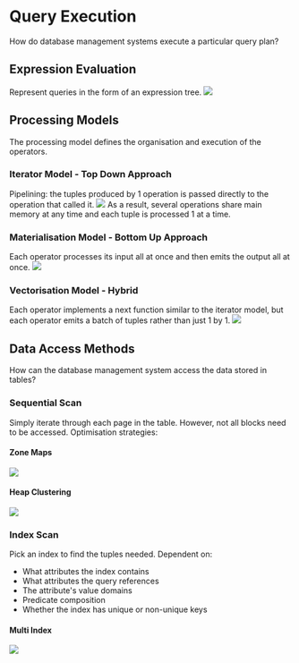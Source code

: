 # Query Execution
How do database management systems execute a particular query plan?
## Expression Evaluation
Represent queries in the form of an expression tree.
![](https://i.imgur.com/ql7hzHH.png)
## Processing Models
The processing model defines the organisation and execution of the operators.
### Iterator Model - Top Down Approach
Pipelining: the tuples produced by 1 operation is passed directly to the operation that called it.
![](https://i.imgur.com/riHAIqW.png)
As a result, several operations share main memory at any time and each tuple is processed 1 at a time.
### Materialisation Model - Bottom Up Approach
Each operator processes its input all at once and then emits the output all at once.
![](https://i.imgur.com/xeYn0ur.png)
### Vectorisation Model - Hybrid
Each operator implements a next function similar to the iterator model, but each operator emits a batch of tuples rather than just 1 by 1.
![](https://i.imgur.com/Z7HmgMN.png)
## Data Access Methods
How can the database management system access the data stored in tables?
### Sequential Scan
Simply iterate through each page in the table. However, not all blocks need to be accessed.
Optimisation strategies:
#### Zone Maps
![](https://i.imgur.com/Etn6fxL.png)
#### Heap Clustering
![](https://i.imgur.com/iCoSEtY.png)
### Index Scan
Pick an index to find the tuples needed.
Dependent on:
-  What attributes the index contains
-  What attributes the query references
-  The attribute's value domains
-  Predicate composition
-  Whether the index has unique or non-unique keys
#### Multi Index
![](https://i.imgur.com/BjBtOtS.png)
